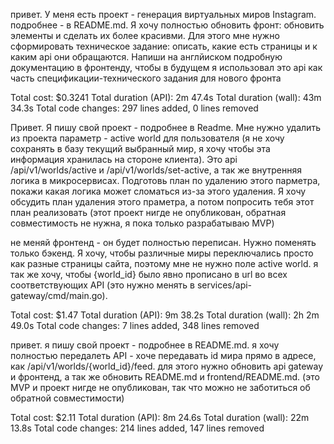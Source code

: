 


привет. У меня есть проект - генерация виртуальных миров Instagram. подробнее - в README.md. Я хочу полностью обновить фронт: обновить элементы и сделать их более красивми. Для этого мне нужно сформировать техническое задание:
  описать, какие есть страницы и к каким api они обращаются. Напиши на англйиском подробную документацию в фронтенду, чтобы в будущем я использовал это api как часть спецификации-технического задания для нового фронта

  Total cost:            $0.3241
Total duration (API):  2m 47.4s
Total duration (wall): 43m 34.3s
Total code changes:    297 lines added, 0 lines removed




Привет. Я пишу свой проект - подробнее в Readme. Мне нужно удалить из проекта параметр - active world для пользователя (я не хочу сохранять в базу текущий выбранный мир, я хочу чтобы эта информация хранилась на стороне
  клиента). Это api /api/v1/worlds/active  и /api/v1/worlds/set-active, а так же внутренняя логика в микросервисах. Подготовь план по удалению этого парметра, покажи какая логика может сломаться из-за этого удаления. Я хочу
  обсудить план удаления этого праметра, а потом попросить тебя этот план реализовать (этот проект нигде не опубликован, обратная совместимость не нужна, я пока только разрабатываю MVP)

  не меняй фронтенд - он будет полностью переписан. Нужно поменять только бэкенд. Я хочу, чтобы различные миры переключались просто как разные страницы сайта, поэтому мне не нужно поле active world. я так же хочу, чтобы
  {world_id} было явно прописано в url во всех соответствующих API  (это нужно менять в services/api-gateway/cmd/main.go).


Total cost:            $1.47
Total duration (API):  9m 38.2s
Total duration (wall): 2h 2m 49.0s
Total code changes:    7 lines added, 348 lines removed


привет. я пишу свой проект - подробнее в README.md. я хочу полностью передалеть API - хоче передавать id мира прямо в адресе, как /api/v1/worlds/{world_id}/feed. для этого нужно обновить api gateway и фронтенд, а так же
  обновить README.md и frontend/README.md. (это MVP и проект нигде не опубликован, так что можно не заботиться об обратной совместимости)


Total cost:            $2.11
Total duration (API):  8m 24.6s
Total duration (wall): 22m 13.8s
Total code changes:    214 lines added, 147 lines removed